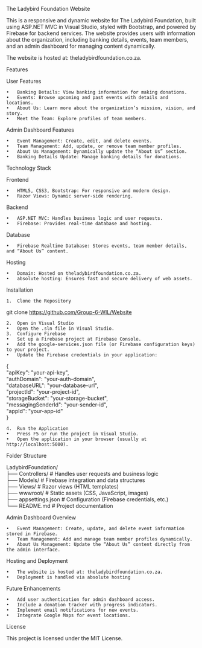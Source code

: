 The Ladybird Foundation Website

This is a responsive and dynamic website for The Ladybird Foundation, built using ASP.NET MVC in Visual Studio, styled with Bootstrap, and powered by Firebase for backend services. The website provides users with information about the organization, including banking details, events, team members, and an admin dashboard for managing content dynamically.

The website is hosted at: theladybirdfoundation.co.za.

Features

User Features

	•	Banking Details: View banking information for making donations.
	•	Events: Browse upcoming and past events with details and locations.
	•	About Us: Learn more about the organization’s mission, vision, and story.
	•	Meet the Team: Explore profiles of team members.

Admin Dashboard Features

	•	Event Management: Create, edit, and delete events.
	•	Team Management: Add, update, or remove team member profiles.
	•	About Us Management: Dynamically update the “About Us” section.
	•	Banking Details Update: Manage banking details for donations.

Technology Stack

Frontend

	•	HTML5, CSS3, Bootstrap: For responsive and modern design.
	•	Razor Views: Dynamic server-side rendering.

Backend

	•	ASP.NET MVC: Handles business logic and user requests.
	•	Firebase: Provides real-time database and hosting.

Database

	•	Firebase Realtime Database: Stores events, team member details, and “About Us” content.

Hosting

	•	Domain: Hosted on theladybirdfoundation.co.za.
	•	absolute hosting: Ensures fast and secure delivery of web assets.

Installation

	1.	Clone the Repository

git clone https://github.com/Group-6-WIL/Website  


	2.	Open in Visual Studio
	•	Open the .sln file in Visual Studio.
	3.	Configure Firebase
	•	Set up a Firebase project at Firebase Console.
	•	Add the google-services.json file (or Firebase configuration keys) to your project.
	•	Update the Firebase credentials in your application:

{  
  "apiKey": "your-api-key",  
  "authDomain": "your-auth-domain",  
  "databaseURL": "your-database-url",  
  "projectId": "your-project-id",  
  "storageBucket": "your-storage-bucket",  
  "messagingSenderId": "your-sender-id",  
  "appId": "your-app-id"  
}  


	4.	Run the Application
	•	Press F5 or run the project in Visual Studio.
	•	Open the application in your browser (usually at http://localhost:5000).

Folder Structure

LadybirdFoundation/  
├── Controllers/       # Handles user requests and business logic  
├── Models/            # Firebase integration and data structures  
├── Views/             # Razor views (HTML templates)  
├── wwwroot/           # Static assets (CSS, JavaScript, images)  
├── appsettings.json   # Configuration (Firebase credentials, etc.)  
└── README.md          # Project documentation  

Admin Dashboard Overview

	•	Event Management: Create, update, and delete event information stored in Firebase.
	•	Team Management: Add and manage team member profiles dynamically.
	•	About Us Management: Update the “About Us” content directly from the admin interface.

Hosting and Deployment

	•	The website is hosted at: theladybirdfoundation.co.za.
	•	Deployment is handled via absolute hosting 


Future Enhancements

	•	Add user authentication for admin dashboard access.
	•	Include a donation tracker with progress indicators.
	•	Implement email notifications for new events.
	•	Integrate Google Maps for event locations.

License

This project is licensed under the MIT License.

